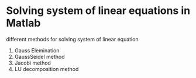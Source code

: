 # Solving system of linear equations in Matlab
different methods for solving system of linear equation

1. Gauss Elemination
2. GaussSeidel method
3. Jacobi method
4. LU decomposition method
